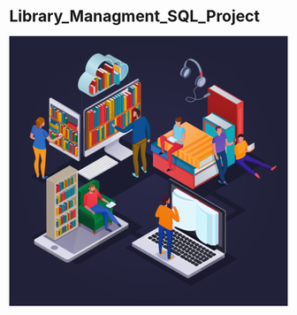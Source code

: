 # Library_Managment_SQL_Project


![Library Managment](https://github.com/Jerpoth/Library_Managment_SQL_Project/blob/main/31703.jpg)

## 
